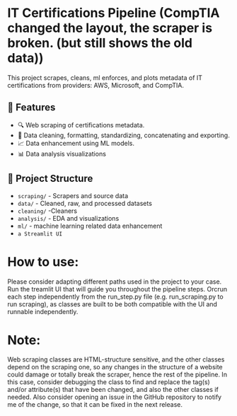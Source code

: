 # IT Certifications Pipeline (CompTIA changed the layout, the scraper is broken. (but still shows the old data))
 
This project scrapes, cleans, ml enforces, and plots metadata of IT certifications from providers: AWS, Microsoft, and CompTIA.

## 📌 Features

- 🔍 Web scraping of certifications metadata.
- 🧹 Data cleaning, formatting, standardizing, concatenating and exporting.
- 📈 Data enhancement using ML models.
- 📊 Data analysis visualizations


## 📁 Project Structure

- `scraping/` - Scrapers and source data
- `data/` - Cleaned, raw, and processed datasets
- `cleaning/` -Cleaners 
- `analysis/` - EDA and visualizations
- `ml/` - machine learning related data enhancement
- `a Streamlit UI`

# How to use:
Please consider adapting different paths used in the project to your case.
Run the treamlit UI that will guide you throughout the pipeline steps. Orcrun each step independently from the run_step.py file (e.g. run_scraping.py to run scraping), as classes are built to be both compatible with the UI and runnable independently.

# Note:
Web scraping classes are HTML-structure sensitive, and the other classes depend on the scraping one, so any changes in the structure of a website could damage or totally break the scraper, hence the rest of the pipeline.
In this case, consider debugging the class to find and replace the tag(s) and/or attribute(s) that have been changed, and also the other classes if needed. Also consider opening an issue in the GitHub repository to notify me of the change, so that it can be fixed in the next release.

